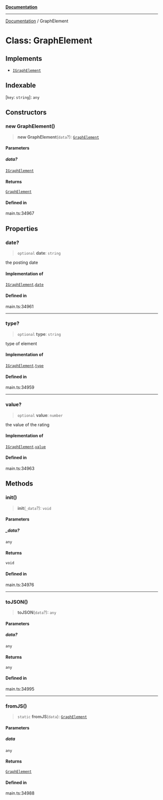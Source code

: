 [**Documentation**](../README.md)

***

[Documentation](../README.md) / GraphElement

# Class: GraphElement

## Implements

- [`IGraphElement`](../interfaces/IGraphElement.md)

## Indexable

 \[`key`: `string`\]: `any`

## Constructors

### new GraphElement()

> **new GraphElement**(`data`?): [`GraphElement`](GraphElement.md)

#### Parameters

##### data?

[`IGraphElement`](../interfaces/IGraphElement.md)

#### Returns

[`GraphElement`](GraphElement.md)

#### Defined in

main.ts:34967

## Properties

### date?

> `optional` **date**: `string`

the posting date

#### Implementation of

[`IGraphElement`](../interfaces/IGraphElement.md).[`date`](../interfaces/IGraphElement.md#date)

#### Defined in

main.ts:34961

***

### type?

> `optional` **type**: `string`

type of element

#### Implementation of

[`IGraphElement`](../interfaces/IGraphElement.md).[`type`](../interfaces/IGraphElement.md#type)

#### Defined in

main.ts:34959

***

### value?

> `optional` **value**: `number`

the value of the rating

#### Implementation of

[`IGraphElement`](../interfaces/IGraphElement.md).[`value`](../interfaces/IGraphElement.md#value)

#### Defined in

main.ts:34963

## Methods

### init()

> **init**(`_data`?): `void`

#### Parameters

##### \_data?

`any`

#### Returns

`void`

#### Defined in

main.ts:34976

***

### toJSON()

> **toJSON**(`data`?): `any`

#### Parameters

##### data?

`any`

#### Returns

`any`

#### Defined in

main.ts:34995

***

### fromJS()

> `static` **fromJS**(`data`): [`GraphElement`](GraphElement.md)

#### Parameters

##### data

`any`

#### Returns

[`GraphElement`](GraphElement.md)

#### Defined in

main.ts:34988
